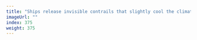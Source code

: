 ```yaml
---
title: "Ships release invisible contrails that slightly cool the climate"
imageUrl: ""
index: 375
weight: 375
---
```

